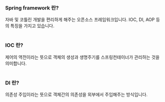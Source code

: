 ### Spring framework 란?
자바 및 코틀린 개발을 편리하게 해주는 오픈소스 프레임워크입니다. IOC, DI, AOP 등의 특징을 가지고 있습니다.
<br><br>
### IOC 란?
제어의 역전이라는 뜻으로 객체의 생성과 생명주기를 스프링컨테이너가 관리하는 것을 의미합니다.
<br><br>
### DI 란?
의존성 주입이라는 뜻으로 객체간의 의존성을 외부에서 주입해주는 방식입니다.

